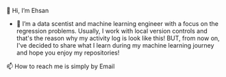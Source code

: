 👋 Hi, I’m Ehsan
- 👀 I’m a data scentist and machine learning engineer with a focus on the regression problems. Usually, I work with local version controls and that's the reason why my activity log is look like this! BUT, from now on, I've decided to share what I learn during my machine learning journey and hope you enjoy my repositories! 

📫 How to reach me is simply by Email

<!---
ehsanem/ehsanem is a ✨ special ✨ repository because its `README.md` (this file) appears on your GitHub profile.
You can click the Preview link to take a look at your changes.
--->
